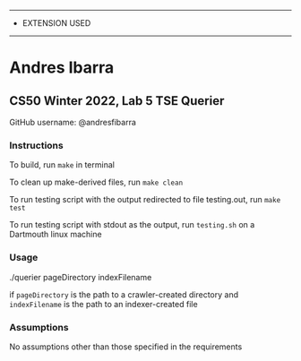 ****************
* EXTENSION USED
****************

# Andres Ibarra
## CS50 Winter 2022, Lab 5 TSE Querier

GitHub username: @andresfibarra

### Instructions

To build, run `make` in terminal

To clean up make-derived files, run `make clean`

To run testing script with the output redirected to file testing.out, run `make test`

To run testing script with stdout as the output, run `testing.sh` on a Dartmouth linux machine

### Usage

./querier pageDirectory indexFilename

if `pageDirectory` is the path to a crawler-created directory and `indexFilename` is the path to an indexer-created file

### Assumptions

No assumptions other than those specified in the requirements